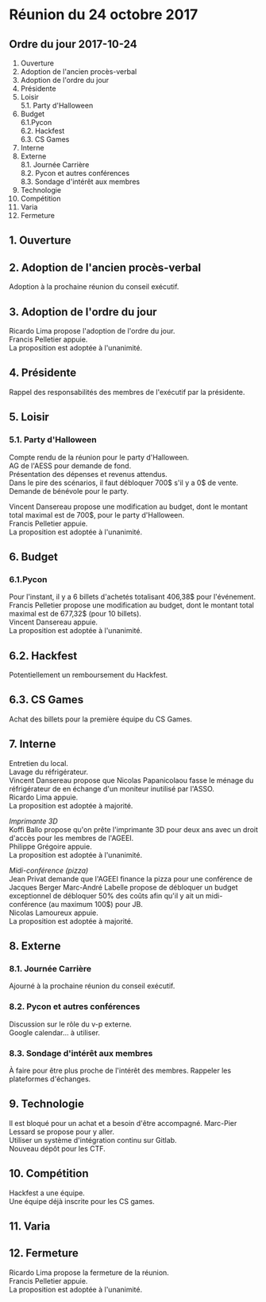 # Réunion du 24 octobre 2017

## Ordre du jour 2017-10-24

1. Ouverture
2. Adoption de l'ancien procès-verbal
3. Adoption de l'ordre du jour
4. Présidente
5. Loisir  
5.1. Party d'Halloween  
6. Budget  
6.1.Pycon  
6.2. Hackfest  
6.3. CS Games  
7. Interne
8. Externe  
8.1. Journée Carrière   
8.2. Pycon et autres conférences   
8.3. Sondage d'intérêt aux membres  
9. Technologie
10. Compétition
11. Varia
12. Fermeture



## 1. Ouverture 

## 2. Adoption de l'ancien procès-verbal 
Adoption à la prochaine réunion du conseil exécutif.

## 3. Adoption de l'ordre du jour 
Ricardo Lima propose l'adoption de l'ordre du jour.  
Francis Pelletier appuie.  
La proposition est adoptée à l'unanimité.  

## 4. Présidente
Rappel des responsabilités des membres de l'exécutif par la présidente.

## 5. Loisir 
### 5.1. Party d'Halloween 
Compte rendu de la réunion pour le party d'Halloween.  
AG de l'AESS pour demande de fond.  
Présentation des dépenses et revenus attendus.  
Dans le pire des scénarios,  il faut débloquer 700$ s'il y a 0$ de vente.  
Demande de bénévole pour le party.  

Vincent Dansereau propose une modification au budget, dont le montant total 
maximal est de 700$, pour le party d'Halloween.  
Francis Pelletier appuie.  
La proposition est adoptée à l'unanimité.  

## 6. Budget 
### 6.1.Pycon
Pour l'instant, il y a 6 billets d'achetés totalisant 406,38$ pour l'événement.  
Francis Pelletier propose une modification au budget, dont le montant total 
maximal est de 677,32$ (pour 10 billets).  
Vincent Dansereau appuie.  
La proposition est adoptée à l'unanimité.  

## 6.2. Hackfest
Potentiellement un remboursement du Hackfest.

## 6.3. CS Games
Achat des billets pour la première équipe du CS Games.

## 7. Interne 
Entretien du local.  
Lavage du réfrigérateur.  
Vincent Dansereau propose que Nicolas Papanicolaou fasse le ménage 
du réfrigérateur de en échange d'un moniteur inutilisé par l'ASSO.  
Ricardo Lima appuie.  
La proposition est adoptée à majorité.  

_Imprimante 3D_  
Koffi Ballo propose qu'on prête l'imprimante 3D pour deux ans avec un 
droit d'accès pour les membres de l'AGEEI.  
Philippe Grégoire appuie.  
La proposition est adoptée à l'unanimité.  

_Midi-conférence (pizza)_  
Jean Privat demande que l'AGEEI finance la pizza pour une conférence de Jacques Berger
Marc-André Labelle propose de débloquer un budget exceptionnel de débloquer 50% des coûts 
afin qu'il y ait un midi-conférence (au maximum 100$) pour JB.  
Nicolas Lamoureux appuie.  
La proposition est adoptée à majorité.  


## 8. Externe
### 8.1. Journée Carrière
Ajourné  à la prochaine réunion du conseil exécutif.  
### 8.2. Pycon et autres conférences
Discussion sur le rôle du v-p externe.  
Google calendar… à utiliser.  
### 8.3. Sondage d'intérêt aux membres
À faire pour être plus proche de l'intérêt des membres. Rappeler les plateformes d'échanges.

## 9. Technologie 
Il est bloqué pour un achat et a besoin d'être accompagné. 
Marc-Pier Lessard se propose pour y aller.  
Utiliser un système d'intégration continu sur Gitlab.  
Nouveau dépôt pour les CTF.  

## 10. Compétition 
Hackfest a une équipe.  
Une équipe déjà inscrite pour les CS games.  


## 11. Varia

## 12. Fermeture
Ricardo Lima propose la fermeture de la réunion.  
Francis Pelletier appuie.  
La proposition est adoptée à l'unanimité.  
